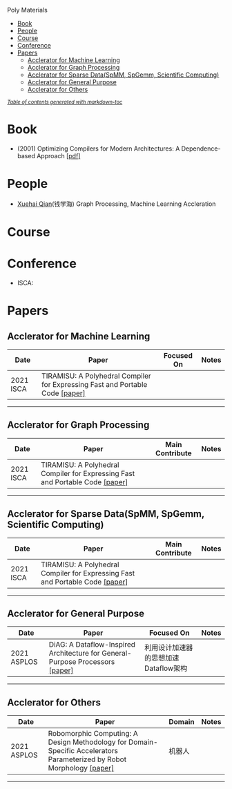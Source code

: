 Poly Materials

- [Book](#book)
- [People](#people)
- [Course](#course)
- [Conference](#conference)
- [Papers](#papers)
  - [Acclerator for Machine Learning](#acclerator-for-machine-learning)
  - [Acclerator for Graph Processing](#acclerator-for-graph-processing)
  - [Acclerator for Sparse Data(SpMM, SpGemm, Scientific Computing)](#acclerator-for-sparse-dataspmm-spgemm-scientific-computing)
  - [Acclerator for General Purpose](#acclerator-for-general-purpose)
  - [Acclerator for Others](#acclerator-for-others)

<small><i><a href='http://ecotrust-canada.github.io/markdown-toc/'>Table of contents generated with markdown-toc</a></i></small>

# Book

* (2001) Optimizing Compilers for Modern Architectures: A Dependence-based Approach [[pdf]](Dependence-Approach-Compiler.pdf)


# People
* [Xuehai Qian](http://alchem.usc.edu/portal/index.html)(钱学海) Graph Processing, Machine Learning Accleration

# Course

# Conference
* ISCA: 

# Papers

## Acclerator for Machine Learning
| **Date** | **Paper** | **Focused On** | **Notes** |
| --- | --- | --- | --- |
| 2021 ISCA |TIRAMISU: A Polyhedral Compiler for Expressing Fast and Portable Code [[paper]](https://ieeexplore.ieee.org/abstract/document/8661197)  |  |  |

----

## Acclerator for Graph Processing
| **Date** | **Paper** | **Main Contribute** | **Notes** |
| --- | --- | --- | --- |
| 2021 ISCA |TIRAMISU: A Polyhedral Compiler for Expressing Fast and Portable Code [[paper]](https://ieeexplore.ieee.org/abstract/document/8661197)  |  |  |

----

## Acclerator for Sparse Data(SpMM, SpGemm, Scientific Computing)
| **Date** | **Paper** | **Main Contribute** | **Notes** |
| --- | --- | --- | --- |
| 2021 ISCA |TIRAMISU: A Polyhedral Compiler for Expressing Fast and Portable Code [[paper]](https://ieeexplore.ieee.org/abstract/document/8661197)  |  |  |

----

## Acclerator for General Purpose
| **Date** | **Paper** | **Focused On** | **Notes** |
| --- | --- | --- | --- |
| 2021 ASPLOS | DiAG: A Dataflow-Inspired Architecture for General-Purpose Processors [[paper]](https://dl.acm.org/doi/abs/10.1145/3445814.3446703)  | 利用设计加速器的思想加速Dataflow架构 |  |

----

## Acclerator for Others
| **Date** | **Paper** | **Domain** | **Notes** |
| --- | --- | --- | --- |
| 2021 ASPLOS | Robomorphic Computing: A Design Methodology for Domain-Specific Accelerators Parameterized by Robot Morphology [[paper]](https://dl.acm.org/doi/10.1145/3445814.3446746)  | 机器人 |  |

----